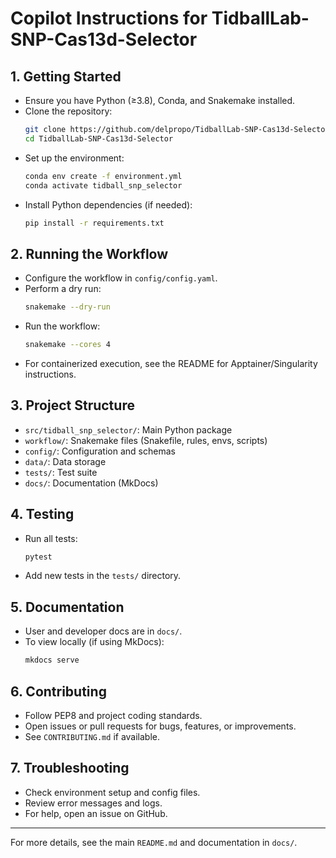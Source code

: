 # Copilot Instructions for TidballLab-SNP-Cas13d-Selector

## 1. Getting Started

- Ensure you have Python (≥3.8), Conda, and Snakemake installed.
- Clone the repository:
  ```bash
  git clone https://github.com/delpropo/TidballLab-SNP-Cas13d-Selector.git
  cd TidballLab-SNP-Cas13d-Selector
  ```
- Set up the environment:
  ```bash
  conda env create -f environment.yml
  conda activate tidball_snp_selector
  ```
- Install Python dependencies (if needed):
  ```bash
  pip install -r requirements.txt
  ```

## 2. Running the Workflow

- Configure the workflow in `config/config.yaml`.
- Perform a dry run:
  ```bash
  snakemake --dry-run
  ```
- Run the workflow:
  ```bash
  snakemake --cores 4
  ```
- For containerized execution, see the README for Apptainer/Singularity instructions.

## 3. Project Structure

- `src/tidball_snp_selector/`: Main Python package
- `workflow/`: Snakemake files (Snakefile, rules, envs, scripts)
- `config/`: Configuration and schemas
- `data/`: Data storage
- `tests/`: Test suite
- `docs/`: Documentation (MkDocs)

## 4. Testing

- Run all tests:
  ```bash
  pytest
  ```
- Add new tests in the `tests/` directory.

## 5. Documentation

- User and developer docs are in `docs/`.
- To view locally (if using MkDocs):
  ```bash
  mkdocs serve
  ```

## 6. Contributing

- Follow PEP8 and project coding standards.
- Open issues or pull requests for bugs, features, or improvements.
- See `CONTRIBUTING.md` if available.

## 7. Troubleshooting

- Check environment setup and config files.
- Review error messages and logs.
- For help, open an issue on GitHub.

---

For more details, see the main `README.md` and documentation in `docs/`.
